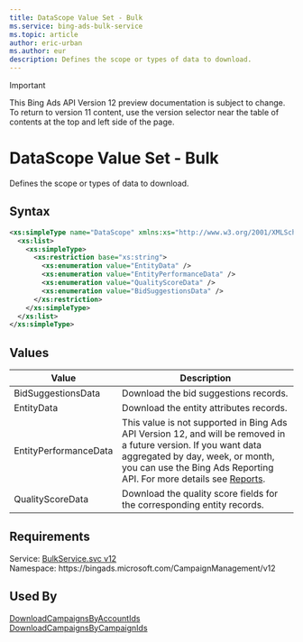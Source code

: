 ```yaml
---
title: DataScope Value Set - Bulk
ms.service: bing-ads-bulk-service
ms.topic: article
author: eric-urban
ms.author: eur
description: Defines the scope or types of data to download.
---
```

> [!IMPORTANT]
> This Bing Ads API Version 12 preview documentation is subject to change. To return to version 11 content, use the version selector near the table of contents at the top and left side of the page.

# DataScope Value Set - Bulk
Defines the scope or types of data to download.

## Syntax
```xml
<xs:simpleType name="DataScope" xmlns:xs="http://www.w3.org/2001/XMLSchema">
  <xs:list>
    <xs:simpleType>
      <xs:restriction base="xs:string">
        <xs:enumeration value="EntityData" />
        <xs:enumeration value="EntityPerformanceData" />
        <xs:enumeration value="QualityScoreData" />
        <xs:enumeration value="BidSuggestionsData" />
      </xs:restriction>
    </xs:simpleType>
  </xs:list>
</xs:simpleType>
```

## <a name="values"></a>Values

|Value|Description|
|-----------|---------------|
|<a name="bidsuggestionsdata"></a>BidSuggestionsData|Download the bid suggestions records.|
|<a name="entitydata"></a>EntityData|Download the entity attributes records.|
|<a name="entityperformancedata"></a>EntityPerformanceData|This value is not supported in Bing Ads API Version 12, and will be removed in a future version. If you want data aggregated by day, week, or month, you can use the Bing Ads Reporting API. For more details see [Reports](../guides/reports.md).|
|<a name="qualityscoredata"></a>QualityScoreData|Download the quality score fields for the corresponding entity records.|

## Requirements
Service: [BulkService.svc v12](https://bulk.api.bingads.microsoft.com/Api/Advertiser/CampaignManagement/v11/BulkService.svc)  
Namespace: https\://bingads.microsoft.com/CampaignManagement/v12  

## Used By
[DownloadCampaignsByAccountIds](downloadcampaignsbyaccountids.md)  
[DownloadCampaignsByCampaignIds](downloadcampaignsbycampaignids.md)  
